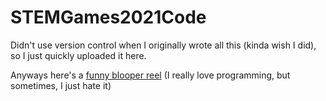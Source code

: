 # STEMGames2021Code
Didn't use version control when I originally wrote all this (kinda wish I did), so I just quickly uploaded it here.

Anyways here's a [funny blooper reel](https://youtu.be/X33Va9YZ-CE) (I really love programming, but sometimes, I just hate it)
